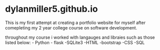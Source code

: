 # dylanmiller5.github.io
This is my first attempt at creating a portfolio website for myself after comepleting my 2 year college course on software development.

throughout my course i worked with langauges and libraies such as those listed below:
    - Python
        - flask
        -SQLite3
    -HTML
        -bootstrap
    -CSS
    -SQL

